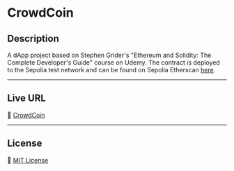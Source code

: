 # CrowdCoin

## Description
A dApp project based on Stephen Grider's "Ethereum and Solidity: The Complete Developer's Guide" course on Udemy. The contract is deployed to the Sepolia test network and can be found on Sepolia Etherscan [here](https://sepolia.etherscan.io/address/0x945eE41784a094B43EBD0cEADa32095FA7760304).

---

## Live URL
🚀 [CrowdCoin](http://3.91.80.82:3001/)

---

## License
📝 [MIT License](https://github.com/djoshware/CrowdCoin/blob/main/LICENSE)
